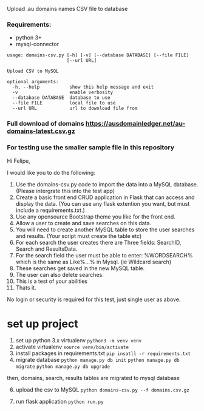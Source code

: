 Upload .au domains names CSV file to database

### Requirements:

* python 3+
* mysql-connector

```
usage: domains-csv.py [-h] [-v] [--database DATABASE] [--file FILE]
                      [--url URL]

Upload CSV to MySQL

optional arguments:
  -h, --help           show this help message and exit
  -v                   enable verbosity
  --database DATABASE  database to use
  --file FILE          local file to use
  --url URL            url to download file from
```
### Full download of domains https://ausdomainledger.net/au-domains-latest.csv.gz
### For testing use the smaller sample file in this repository

Hi Felipe,

I would like you to do the following:

1. Use the domains-csv.py code to import the data into a MySQL database. (Please intergrate this into the test app)
2. Create a basic front end CRUD application in Flask that can access and display the data. (You can use any flask extention you want, but must include a requirements.txt.)
3. Use any opensource Bootstrap theme you like for the front end.
4. Allow a user to create and save searches on this data. 
5. You will need to create another MySQL table to store the user searches and results. (Your script must create the table etc)
6. For each search the user creates there are Three fields: SearchID, Search and ResultsData.  
7. For the search field the user must be able to enter: %WORDSEARCH% which is the same as Like%...% in Mysql. (ie Wildcard search)
8. These searches get saved in the new MySQL table.
9. The user can also delete searches.
10. This is a test of your abilities 
11. Thats it.

No login or security is required for this test, just single user as above.


# set up project
1. set up python 3.x virtualenv
  ```python3 -m venv venv```
3. activate virtualenv
  ```source venv/bin/activate```
4. install packages in requirements.txt
  ```pip insatll -r requirements.txt```
5. migrate database
  ```python manage.py db init```
  ```python manage.py db migrate```
  ```python manage.py db upgrade```
  
  then, domains, search, results tables are migrated to mysql database

6. upload the csv to MySQL
  ```python domains-csv.py --f domains.csv.gz```

7. run flask application
  ```python run.py```

